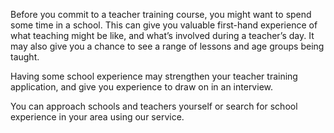 Before you commit to a teacher training course, you might want to spend some time in a school. This can give you valuable first-hand experience of what teaching might be like, and what’s involved during a teacher’s day. It may also give you a chance to see a range of lessons and age groups being taught.

Having some school experience may strengthen your teacher training application, and give you experience to draw on in an interview.

You can approach schools and teachers yourself or search for school experience in your area using our service.
